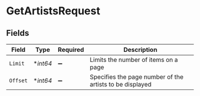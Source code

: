 # GetArtistsRequest


## Fields

| Field                                                    | Type                                                     | Required                                                 | Description                                              |
| -------------------------------------------------------- | -------------------------------------------------------- | -------------------------------------------------------- | -------------------------------------------------------- |
| `Limit`                                                  | **int64*                                                 | :heavy_minus_sign:                                       | Limits the number of items on a page                     |
| `Offset`                                                 | **int64*                                                 | :heavy_minus_sign:                                       | Specifies the page number of the artists to be displayed |